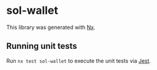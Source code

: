 # sol-wallet

This library was generated with [Nx](https://nx.dev).

## Running unit tests

Run `nx test sol-wallet` to execute the unit tests via [Jest](https://jestjs.io).
